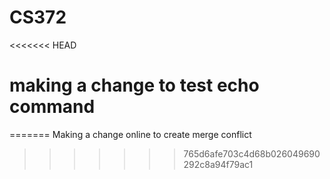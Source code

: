 # CS372
<<<<<<< HEAD
# making a change to test echo command
=======
Making a change online to create merge conflict
>>>>>>> 765d6afe703c4d68b026049690292c8a94f79ac1
